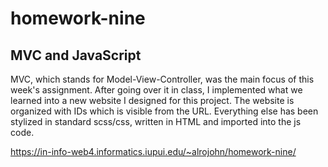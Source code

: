# homework-nine
## MVC and JavaScript
MVC, which stands for Model-View-Controller, was the main focus of this week's assignment. After going over it in class, I implemented what we learned into a new website
I designed for this project. The website is organized with IDs which is visible from the URL. Everything else has been stylized in standard scss/css, written in HTML and
imported into the js code.

https://in-info-web4.informatics.iupui.edu/~alrojohn/homework-nine/
